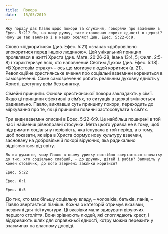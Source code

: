 ```yaml
---
title:  Покора
date:   15/05/2019
---
```


`Яку пораду дає Павло щодо покори та служіння, говорячи про взаємини в Ефес. 5:21? Як, на вашу думку, таке ставлення сприяє єдності в церкві? Чому це так важливо і в наших оселях? Див. Ефес. 5:22-6:9.`

Слово «підкоритися» (див. Ефес. 5:21) означає «добровільно впокоритися перед іншою людиною». Цей унікальний принцип проявлявся в житті Христа (див. Матв. 20:26-28; Івана 13:4, 5; Филп. 2:5-8) і характеризує всіх, хто наповнений Святим Духом (див. Ефес. 5:18). «В Христовім страху» – ось що мотивує людей коритися (в. 21). Революційне християнське вчення про соціальні взаємини корениться в самозреченні. Саме самозречення робить реальним духовну єдність у Христі, доступну всім без винятку.

Сімейні принципи. Основи християнської покори закладають у сім’ї. Якщо ці принципи ефективні в сім’ях, то ситуація в церкві змінюється радикально. Павло, виклавши суть принципу покори, переходить до міркування про те, як ці принципи повинні застосовувати в сім’ях.

Три види взаємин описані в Ефес. 5:22-6:9. Це найбільш поширені в той час і найменш рівноправні стосунки. Мета цього уривка не в тому, щоб підтримати соціальну нерівність, яка існувала в той період, а в тому, щоб показати, як віра в Христа формує нову культуру взаємин, засновану на добровільній покорі віруючих, яка радикально відрізняється від світу.

`Як ви думаєте, чому Павло в цьому уривку постійно звертається спочатку до тих, хто соціально слабший, - до дружин, дітей і рабів? Запишіть у кожен стовпчик, до кого звернені заклики коритися?`

`Ефес. 5:22`

`Ефес. 6:1`

`Ефес. 6:5`

До тих, хто має більшу соціальну владу, – чоловіків, батьків, панів, – Павло звертається пізніше. Кожна з категорій отримує вказівки, незвичні для тієї культури. Ці вказівки мали здивувати віруючих першого століття. Вони зрівнюють людей, які споглядають хрест, і відкривають шлях для справжньої єдності, котру можна пережити у взаєминах на власному досвіді.